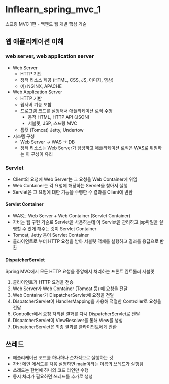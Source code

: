 # Inflearn_spring_mvc_1
스프링 MVC 1편 - 백엔드 웹 개발 핵심 기술

## 웹 애플리케이션 이해
### web server, web application server
- Web Server
  - HTTP 기반
  - 정적 리소스 제공 (HTML, CSS, JS, 이미지, 영상)
  - 예) NGINX, APACHE
- Web Application Server
  - HTTP 기반
  - 웹서버 기능 포함
  - 프로그램 코드를 실행해서 애플리케이션 로직 수행
    - 동적 HTML, HTTP API (JSON)
    - 서블릿, JSP, 스프링 MVC
  - 톰캣 (Tomcat) Jetty, Undertow
- 시스템 구성
  - Web Server -> WAS -> DB
  - 정적 리소스는 Web Server가 담당하고 애플리케이션 로직은 WAS로 위임하는 이 구성이 유리

### Servlet
- Client의 요청에 Web Server는 그 요청을 Web Container에 위임
- Web Container는 각 요청에 해당하는 Servlet을 찾아서 실행
- Servlet은 그 요청에 대한 기능을 수행한 수 결과를 Client에 반환

#### Servlet Container
- WAS는 Web Server + Web Container (Servlet Container)
- 자바는 웹 구현 기술로 Servlet을 사용하는데 이 Servlet을 관리하고 jsp파일을 실행할 수 있게 해주는 것이 Servlet Container
- Tomcat, Jetty 등이 Servlet Container
- 클라이언트로 부터 HTTP 요청을 받아 서블릿 객체를 실행하고 결과를 응답으로 반환

#### DispatcherServlet 
Spring MVC에서 모든 HTTP 요청을 중앙에서 처리하는 프론트 컨트롤러 서블릿
1. 클라이언트가 HTTP 요청을 전송
2. Web Server가 Web Container (Tomcat 등) 에 요청을 전달
3. Web Container가 DispatcherServlet에 요청을 전달
5. DispatcherServlet이 HandlerMapping을 사용해 적절한 Controller로 요청을 전달
6. Controller에서 요청 처리된 결과를 다시 DispatcherServlet로 전달
7. DispatcherServlet이 ViewResolver를 통해 View를 생성
8. DispatcherServlet은 최종 결과를 클라이언트에게 반환

## 쓰레드
- 애플리케이션 코드를 하나하나 순차적으로 실행하는 것
- 자바 메인 메서드를 처음 실행하면 main이라는 이름의 쓰레드가 실행됨
- 쓰레드는 한번에 하나의 코드 라인만 수행
- 동시 처리가 필요하면 쓰레드를 추가로 생성


